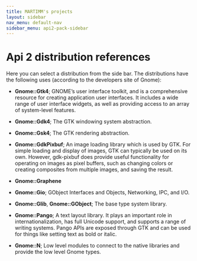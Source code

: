 ```yaml
---
title: MARTIMM's projects
layout: sidebar
nav_menu: default-nav
sidebar_menu: api2-pack-sidebar
---
```


# Api 2 distribution references

Here you can select a distribution from the side bar. The distributions have the following uses (according to the developers site of Gnome):
* **Gnome::Gtk4**; GNOME’s user interface toolkit, and is a comprehensive resource for creating application user interfaces. It includes a wide range of user interface widgets, as well as providing access to an array of system-level features.
* **Gnome::Gdk4**; The GTK windowing system abstraction.
* **Gnome::Gsk4**; The GTK rendering abstraction.
* **Gnome::GdkPixbuf**; An image loading library which is used by GTK. For simple loading and display of images, GTK can typically be used on its own. However, gdk-pixbuf does provide useful functionality for operating on images as pixel buffers, such as changing colors or creating composites from multiple images, and saving the result.
* **Gnome::Graphene**
* **Gnome::Gio**; GObject Interfaces and Objects, Networking, IPC, and I/O.
* **Gnome::Glib**, **Gnome::GObject**;	The base type system library.
* **Gnome::Pango**; A text layout library. It plays an important role in internationalization, has full Unicode support, and supports a range of writing systems. Pango APIs are exposed through GTK and can be used for things like setting text as bold or italic.

* **Gnome::N**; Low level modules to connect to the native libraries and provide the low level Gnome types.





